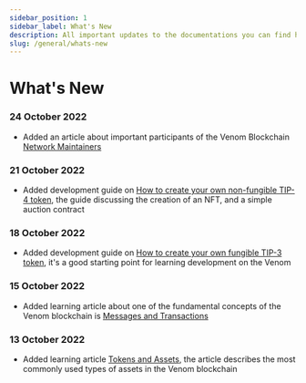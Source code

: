 ```yaml
---
sidebar_position: 1
sidebar_label: What's New
description: All important updates to the documentations you can find here
slug: /general/whats-new
---
```


# What's New

### 24 October 2022

* Added an article about important participants of the Venom Blockchain [Network Maintainers](/maintain/network-maintainers.md)

### 21 October 2022

* Added development guide on [How to create your own non-fungible TIP-4 token](/build/development-guides/how-to-create-your-own-non-fungible-tip-4-token/non-fungible-tokens-in-venom-network), the guide discussing the creation of an NFT, and a simple auction contract

### 18 October 2022

* Added development guide on [How to create your own fungible TIP-3 token](/build/development-guides/how-to-create-your-own-fungible-tip-3-token/fungible-tokens-in-venom-network), it's a good starting point for learning development on the Venom

### 15 October 2022

* Added learning article about one of the fundamental concepts of the Venom blockchain is [Messages and Transactions](/learn/messages-and-transactions.md)

### 13 October 2022

* Added learning article [Tokens and Assets](/learn/tokens-and-assets.md), the article describes the most commonly used types of assets in the Venom blockchain
